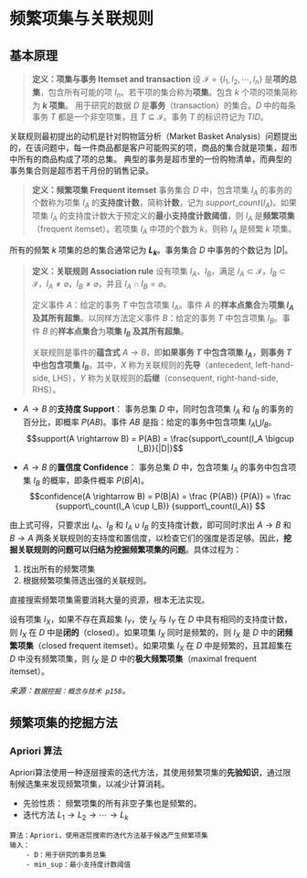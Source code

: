 # 频繁项集与关联规则

## 基本原理

> **定义：项集与事务 Itemset and transaction**
设 $\mathcal{I}=\{I_1, I_2, \cdots,I_n\}$ 是**项的总集**，包含所有可能的项 $I_n$。若干项的集合称为**项集**。包含 $k$ 个项的项集简称为 **$k$ 项集**。
用于研究的数据 $D$ 是**事务**（transaction）的集合。$D$ 中的每条事务 $T$ 都是一个非空项集，且 $T \subseteq \mathcal{I}$。事务 $T$ 的标识符记为 $TID$。

关联规则最初提出的动机是针对购物篮分析（Market Basket Analysis）问题提出的，在该问题中，每一件商品都是客户可能购买的项，商品的集合就是项集，超市中所有的商品构成了项的总集。
典型的事务是超市里的一份购物清单，而典型的事务集合则是超市若干月份的销售记录。

> **定义：频繁项集 Frequent itemset**
事务集合 $D$ 中，包含项集 $I_A$ 的事务的个数称为项集 $I_A$ 的**支持度计数**，简称**计数**，记为 $support\_count(I_A)$。如果项集 $I_A$ 的支持度计数大于预定义的**最小支持度计数阈值**，则 $I_A$ 是**频繁项集**（frequent itemset）。若项集 $I_A$ 中项的个数为 $k$，则称 $I_A$ 是频繁 $k$ 项集。

所有的频繁 $k$ 项集的总的集合通常记为 **$L_k$**。事务集合 $D$ 中事务的个数记为 $|D|$。

> **定义：关联规则 Association rule**
> 设有项集 $I_A$、$I_B$，满足 $I_A \subset \mathcal{I}$，$I_B \subset \mathcal{I}$，$I_A \neq \varnothing$，$I_B \neq \varnothing$，并且 $I_A \cap I_B = \varnothing$。
>
> 定义事件 $A$：给定的事务 $T$ 中包含项集 $I_A$。事件 $A$ 的**样本点集合**为**项集 $I_A$ 及其所有超集**。以同样方法定义事件 $B$：给定的事务 $T$ 中包含项集 $I_B$。事件 $B$ 的**样本点集合**为**项集 $I_B$ 及其所有超集**。
>
> 关联规则是事件的**蕴含式** $A \rightarrow B$，即**如果事务 $T$ 中包含项集 $I_A$，则事务 $T$ 中也包含项集 $I_B$**。其中，$X$ 称为关联规则的**先导**（antecedent, left-hand-side, LHS），$Y$ 称为关联规则的**后继**（consequent, right-hand-side, RHS）。

- $A \rightarrow B$ 的**支持度 Support**：
    事务总集 $D$ 中，同时包含项集 $I_A$ 和 $I_B$ 的事务的百分比，即概率 $P(AB)$。事件 $AB$ 是指：给定的事务中包含项集 $I_A \bigcup I_B$。
    $$support(A \rightarrow B) = P(AB) = \frac{support\_count(I_A \bigcup I_B)}{|D|}$$

- $A \rightarrow B$ 的**置信度 Confidence**：
    事务总集 $D$ 中，包含项集 $I_A$ 的事务中包含项集 $I_B$ 的概率，即条件概率 $P(B|A)$。
    $$confidence(A \rightarrow B) = P(B|A) =
    \frac {P(AB)} {P(A)} =
    \frac {support\_count(I_A \cup I_B)} {support\_count(I_A)}
    $$

由上式可得，只要求出 $I_A$、$I_B$ 和 $I_A \cup I_B$ 的支持度计数，即可同时求出 $A \rightarrow B$ 和 $B \rightarrow A$ 两条关联规则的支持度和置信度，以检查它们的强度是否足够。因此，**挖掘关联规则的问题可以归结为挖掘频繁项集的问题**。具体过程为：

1. 找出所有的频繁项集
2. 根据频繁项集筛选出强的关联规则。

直接搜索频繁项集需要消耗大量的资源，根本无法实现。

设有项集 $I_X$，如果不存在真超集 $I_Y$，使 $I_X$ 与 $I_Y$ 在 $D$ 中具有相同的支持度计数，则 $I_X$ 在 $D$ 中是**闭的**（closed）。如果项集 $I_X$ 同时是频繁的，则 $I_X$ 是 $D$ 中的**闭频繁项集**（closed frequent itemset）。如果项集 $I_X$ 在 $D$ 中是频繁的，且其超集在 $D$ 中没有频繁项集，则 $I_X$ 是 $D$ 中的**极大频繁项集**（maximal frequent itemset）。

*来源：`数据挖掘：概念与技术 p158`。*

## 频繁项集的挖掘方法

### Apriori 算法

Apriori算法使用一种逐层搜索的迭代方法，其使用频繁项集的**先验知识**，通过限制候选集来发现频繁项集，以减少计算消耗。

- 先验性质：
    频繁项集的所有非空子集也是频繁的。
- 迭代方法
    $L_1 \rightarrow L_2 \rightarrow \cdots \rightarrow L_k$

```{.line-numbers}
算法：Apriori，使用逐层搜索的迭代方法基于候选产生频繁项集
输入：
    - D：用于研究的事务总集
    - min_sup：最小支持度计数阈值
```
